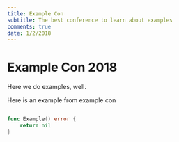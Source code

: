 ```yaml
---
title: Example Con
subtitle: The best conference to learn about examples
comments: true
date: 1/2/2018
---
```


# Example Con 2018

Here we do examples, well.

Here is an example from example con

```go

func Example() error {
    return nil
}

```
